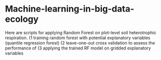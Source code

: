# Machine-learning-in-big-data-ecology

Here are scripts for applying Random Forest on plot-level soil heterotrophic respiration. 
(1 training random forest with potential explanatory variables (quantile regression forest)
(2 leave-one-out cross validation to assess the performance of 
(3 applying the trained RF model on gridded explanatory variables 
